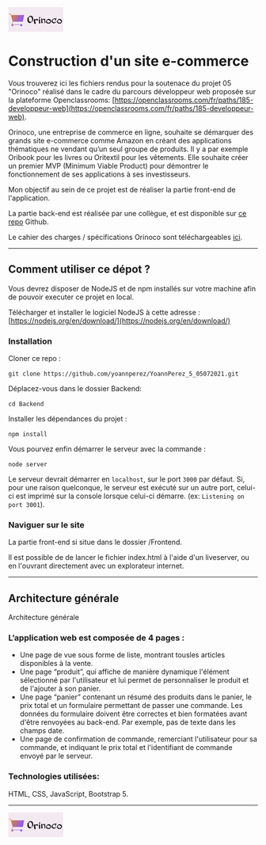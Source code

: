 ![](Frontend/public/img/15675819263013_image1.png)
# Construction d'un site e-commerce #

Vous trouverez ici les fichiers rendus pour la soutenace du projet 05 "Orinoco" réalisé dans le cadre du parcours développeur web proposée sur la plateforme Openclassrooms: [https://openclassrooms.com/fr/paths/185-developpeur-web](https://openclassrooms.com/fr/paths/185-developpeur-web).

Orinoco, une entreprise de commerce en ligne, souhaite se démarquer des grands site e-commerce comme Amazon en créant des applications thématiques ne vendant qu’un seul groupe de produits. Il y a par exemple Oribook pour les livres ou Oritextil pour les vêtements. 
Elle souhaite créer un premier MVP (Minimum Viable Product) pour démontrer le fonctionnement de ses applications à ses investisseurs.

Mon objectif au sein de ce projet est de réaliser la partie front-end de l'application.

La partie back-end est réalisée par une collègue, et est disponible sur [ce repo](https://github.com/OpenClassrooms-Student-Center/JWDP5.git) Github.

Le cahier des charges / spécifications Orinoco sont téléchargeables [ici](https://s3-eu-west-1.amazonaws.com/course.oc-static.com/projects/DWJ_FR_P5/P5_Spe%CC%81cifications+fonctionnelles+Orinoco.pdf).

***
## Comment utiliser ce dépot ?


Vous devrez disposer de NodeJS et de npm installés sur votre machine afin de pouvoir executer ce projet en local.

Télécharger et installer le logiciel NodeJS à cette adresse :
[https://nodejs.org/en/download/](https://nodejs.org/en/download/)


### Installation ###

Cloner ce repo :

```
git clone https://github.com/yoannperez/YoannPerez_5_05072021.git
```

Déplacez-vous dans le dossier Backend:

```
cd Backend
```

Installer les dépendances du projet :

```
npm install
```

Vous pourvez enfin démarrer le serveur avec la commande :

```
node server
```
Le serveur devrait démarrer en `localhost`, sur le port `3000` par défaut. Si, pour une raison quelconque, le serveur est exécuté sur un autre port, celui-ci est imprimé sur la console lorsque celui-ci démarre. (ex: `Listening on port 3001`).

### Naviguer sur le site ###
La partie front-end si situe dans le dossier /Frontend.

Il est possible de de lancer le fichier index.html à l'aide d'un liveserver, ou en l'ouvrant directement avec un explorateur internet.
***
## Architecture générale

Architecture générale
### L’application web est composée de 4 pages :
* Une page de vue sous forme de liste, montrant tousles articles disponibles à la vente.
* Une page “produit”, qui affiche de manière dynamique l'élément sélectionné par l'utilisateur et lui permet de personnaliser le produit et de l'ajouter à son panier.
* Une page “panier” contenant un résumé des produits dans le panier, le prix total et un formulaire permettant de passer une commande. Les données du formulaire doivent être correctes et bien formatées avant d'être renvoyées au back-end. Par exemple, pas de texte dans les champs date.
* Une page de confirmation de commande, remerciant l'utilisateur pour sa commande, et indiquant le prix total et l'identifiant de commande envoyé
par le serveur.

### Technologies utilisées:
HTML, CSS, JavaScript, Bootstrap 5.

***
![](Frontend/public/img/15675819263013_image1.png)